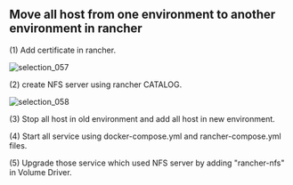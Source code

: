 ## Move all host from one environment to another environment in rancher

(1) Add certificate in rancher.

![selection_057](https://user-images.githubusercontent.com/28925482/43885508-b4c01294-9bd6-11e8-9ce3-62bfad6ae1dd.png)

(2) create NFS server using rancher CATALOG.

![selection_058](https://user-images.githubusercontent.com/28925482/43885563-e4fcc826-9bd6-11e8-93cb-189c25b44e09.png)

(3) Stop all host in old environment and add all host in new environment.

(4) Start all service using docker-compose.yml and rancher-compose.yml files.

(5) Upgrade those service which used NFS server by adding "rancher-nfs" in Volume Driver.
